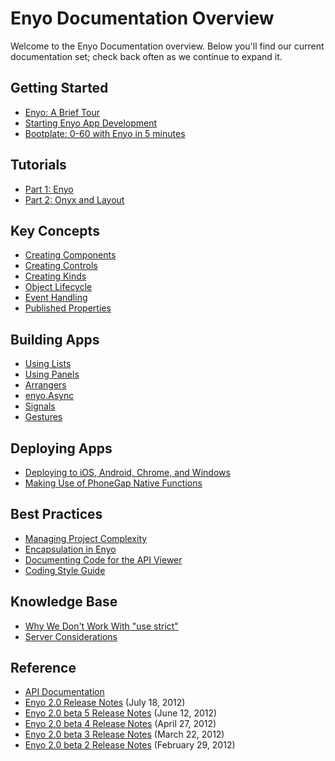 # Enyo Documentation Overview

Welcome to the Enyo Documentation overview.  Below you'll find our current documentation set; check back often as we continue to expand it.

## Getting Started

* [Enyo: A Brief Tour](https://github.com/enyojs/enyo/wiki/Enyo-Tour)
* [Starting Enyo App Development](https://github.com/enyojs/enyo/wiki/Getting-Started)
* [Bootplate: 0-60 with Enyo in 5 minutes](https://github.com/enyojs/enyo/wiki/Bootplate)

## Tutorials

* [Part 1: Enyo](https://github.com/enyojs/enyo/wiki/Tutorial)
* [Part 2: Onyx and Layout](https://github.com/enyojs/enyo/wiki/Tutorial-2)

## Key Concepts

* [Creating Components](https://github.com/enyojs/enyo/wiki/Creating-Components)
* [Creating Controls](https://github.com/enyojs/enyo/wiki/Creating-Controls)
* [Creating Kinds](https://github.com/enyojs/enyo/wiki/Creating-Kinds)
* [Object Lifecycle](https://github.com/enyojs/enyo/wiki/Object-Lifecycle)
* [Event Handling](https://github.com/enyojs/enyo/wiki/Event-Handling)
* [Published Properties](https://github.com/enyojs/enyo/wiki/Published-Properties)

## Building Apps

* [Using Lists](https://github.com/enyojs/enyo/wiki/Lists)
* [Using Panels](https://github.com/enyojs/enyo/wiki/Panels)
* [Arrangers](https://github.com/enyojs/enyo/wiki/Arrangers)
* [enyo.Async](https://github.com/enyojs/enyo/wiki/Async)
* [Signals](https://github.com/enyojs/enyo/wiki/Signals)
* [Gestures](https://github.com/enyojs/enyo/wiki/Gestures)

## Deploying Apps

* [Deploying to iOS, Android, Chrome, and Windows](https://github.com/enyojs/enyo/wiki/Platform-Specific-Deployment)
* [Making Use of PhoneGap Native Functions](https://github.com/enyojs/enyo/wiki/PhoneGap-Native-Functions)

## Best Practices

* [Managing Project Complexity](https://github.com/enyojs/enyo/wiki/Managing-Your-Project)
* [Encapsulation in Enyo](https://github.com/enyojs/enyo/wiki/Encapsulation-in-Enyo)
* [Documenting Code for the API Viewer](https://github.com/enyojs/enyo/wiki/Documenting-Code)
* [Coding Style Guide](https://github.com/enyojs/enyo/wiki/Style-Guide)

## Knowledge Base
* [Why We Don't Work With "use strict"](https://github.com/enyojs/enyo/wiki/Enyo-and-Use-Strict)
* [Server Considerations](https://github.com/enyojs/enyo/wiki/Server-Considerations)

## Reference

* [API Documentation](http://enyojs.com/api/)
* [Enyo 2.0 Release Notes](https://github.com/enyojs/enyo/wiki/Enyo-2.0-Release-Notes) (July 18, 2012)
* [Enyo 2.0 beta 5 Release Notes](https://github.com/enyojs/enyo/wiki/Enyo-2.0b5-Release-Notes) (June 12, 2012)
* [Enyo 2.0 beta 4 Release Notes](https://github.com/enyojs/enyo/wiki/Enyo-2.0b4-Release-Notes) (April 27, 2012)
* [Enyo 2.0 beta 3 Release Notes](https://github.com/enyojs/enyo/wiki/Enyo-2.0b3-Release-Notes) (March 22, 2012)
* [Enyo 2.0 beta 2 Release Notes](https://github.com/enyojs/enyo/wiki/Enyo-2.0b2-Release-Notes) (February 29, 2012)

